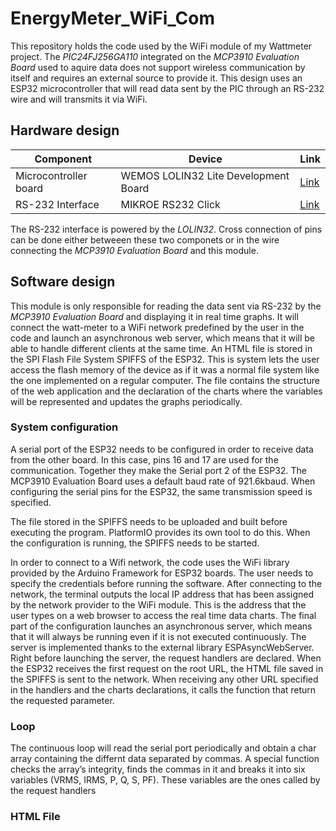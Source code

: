 # EnergyMeter_WiFi_Com
This repository holds the code used by the WiFi module of my Wattmeter project. The *PIC24FJ256GA110* integrated on the *MCP3910 Evaluation Board* used to aquire data does not support wireless communication by itself and requires an external source to provide it. 
This design uses an ESP32 microcontroller that will read data sent by the PIC through an RS-232 wire and will transmits it via WiFi.

## Hardware design
| Component | Device | Link |
|-----------|--------| -----|
| Microcontroller board | WEMOS LOLIN32 Lite Development Board | [Link](https://www.amazon.es/AZDelivery-Lolin-ESP32-Parent/dp/B086W49HRH)
| RS-232 Interface | MIKROE RS232 Click | [Link](https://www.mikroe.com/rs232-click)

The RS-232 interface is powered by the *LOLIN32*. Cross connection of pins can be done either betweeen these two componets or in the wire connecting the *MCP3910 Evaluation Board* and this module.

## Software design
This module is only responsible for reading the data sent via RS-232 by the *MCP3910 Evaluation Board* and displaying it in real time graphs. It will connect the watt-meter to a WiFi
network predefined by the user in the code and launch an asynchronous web server, which
means that it will be able to handle different clients at the same time. An HTML file is stored
in the SPI Flash File System SPIFFS of the ESP32. This is system lets the user access the
flash memory of the device as if it was a normal file system like the one implemented on a
regular computer. The file contains the structure of the web application and the declaration
of the charts where the variables will be represented and updates the graphs periodically.

### System configuration
A serial port of the ESP32 needs to be configured in order to receive data from the other
board. In this case, pins 16 and 17 are used for the communication. Together they make
the Serial port 2 of the ESP32. The MCP3910 Evaluation Board uses a default baud rate of
921.6kbaud. When configuring the serial pins for the ESP32, the same transmission speed
is specified.

The file stored in the SPIFFS needs to be uploaded and built before executing the program. PlatformIO
provides its own tool to do this. When the configuration is running, the SPIFFS needs to be
started.

In order to connect to a Wifi network, the code uses the WiFi library provided by the
Arduino Framework for ESP32 boards. The user needs to specify the credentials before
running the software. After connecting to the network, the terminal outputs the local IP
address that has been assigned by the network provider to the WiFi module. This is the
address that the user types on a web browser to access the real time data charts.
The final part of the configuration launches an asynchronous server, which means that it
will always be running even if it is not executed continuously. The server is implemented
thanks to the external library ESPAsyncWebServer. Right before launching the server, the
request handlers are declared. When the ESP32 receives the first request on the root URL,
the HTML file saved in the SPIFFS is sent to the network. When receiving any other URL
specified in the handlers and the charts declarations, it calls the function that return the
requested parameter.

### Loop
The continuous loop will read the serial port periodically and obtain a char array containing
the differnt data separated by commas. A special function
checks the array’s integrity, finds the commas in it and breaks it into six
variables (VRMS, IRMS, P, Q, S, PF). These variables are the ones called by the request
handlers

### HTML File

